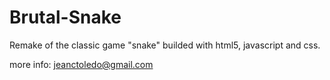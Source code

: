 Brutal-Snake
============

Remake of the classic game "snake" builded with html5, javascript and css.

more info: jeanctoledo@gmail.com
